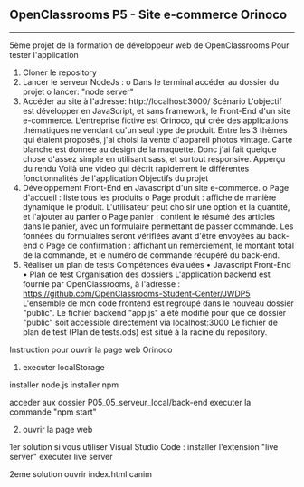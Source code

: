 ## OpenClassrooms P5 - Site e-commerce Orinoco

------- 

5ème projet de la formation de développeur web de OpenClassrooms
Pour tester l'application
1.	Cloner le repository
2.	Lancer le serveur NodeJs :
o	Dans le terminal accéder au dossier du projet
o	lancer: "node server"
3.	Accéder au site à l'adresse: http://localhost:3000/
Scénario
L'objectif est développer en JavaScript, et sans framework, le Front-End d'un site e-commerce.
L'entreprise fictive est Orinoco, qui crée des applications thématiques ne vendant qu'un seul type de produit. Entre les 3 thèmes qui étaient proposés, j'ai choisi la vente d'appareil photos vintage.
Carte blanche est donnée au design de la maquette. Donc j'ai fait quelque chose d'assez simple en utilisant sass, et surtout responsive.
Apperçu du rendu
Voilà une vidéo qui décrit rapidement le différentes fonctionnalités de l'application
Objectifs du projet
1.	Développement Front-End en Javascript d'un site e-commerce.
o	Page d'accueil : liste tous les produits
o	Page produit : affiche de manière dynamique le produit. L'utilisateur peut choisir une option et la quantité, et l'ajouter au panier
o	Page panier : contient le résumé des articles dans le panier, avec un formulaire permettant de passer commande. Les fonnées du formulaires seront vérifiées avant d'être envoyées au back-end
o	Page de confirmation : affichant un remerciement, le montant total de la commande, et le numéro de commande récupéré du back-end.
2.	Réaliser un plan de tests
Compétences évaluées
•	Javascript Front-End
•	Plan de test
Organisation des dossiers
L'application backend est fournie par OpenClassrooms, à l'adresse : https://github.com/OpenClassrooms-Student-Center/JWDP5
L'ensemble de mon code frontend est regroupé dans le nouveau dossier "public".
Le fichier backend "app.js" a été modifié pour que ce dossier "public" soit accessible directement via localhost:3000
Le fichier de plan de test (Plan de tests.ods) est situé à la racine du repository.




Instruction pour ouvrir la page web Orinoco

1) executer localStorage

installer node.js
installer npm

acceder aux dossier  P05_05_serveur_local/back-end
executer la commande "npm start"

2) ouvrir la page web

1er solution
si vous utiliser Visual Studio Code : installer l'extension "live server"
executer live server

2eme solution
ouvrir index.html
canim

